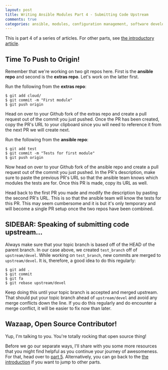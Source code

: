 ```yaml
---
layout: post
title: Writing Ansible Modules Part 4 - Submitting Code Upstream
comments: true
categories: ansible, modules, configuration management, software development, automated testing, code coverage, agile, tdd, bdd
---
```

This is part 4 of a series of articles. For other parts, see 
[the introductory article](/2016/06/writing-ansible-modules-with-tests.html).


## Time To Push to Origin!

Remember that we're working on two git repos here. First is the **ansible repo**
and second is the **extras repo**. Let's work on the latter first.

Run the following from the **extras repo**:

    $ git add cloud/
    $ git commit -m "First module"
    $ git push origin

Head on over to your Github fork of the extras repo and create a pull request
out of the commit you just pushed. Once the PR has been created, copy the PR's
URL to your clipboard since you will need to reference it from the next PR we
will create next.

Run the following from the **ansible repo**:

    $ git add test
    $ git commit -m "Tests for first module"
    $ git push origin

Now head on over to your Github fork of the ansible repo and create a pull
request out of the commit you just pushed. In the PR's description, make sure
to paste the previous PR's URL so that the ansible team knows which modules
the tests are for. Once this PR is made, copy its URL as well.

Head back to the first PR you made and modify the description by pasting the
second PR's URL. This is so that the ansible team will know the tests for this
PR. This may seem cumbersome and it is but it's only temporary and will become
a single PR setup once the two repos have been combined.


## SIDEBAR: Speaking of submitting code upstream...

Always make sure that your topic branch is based off of the HEAD
of the parent branch. In our case above, we created `test_branch` off
of `upstream/devel`. While working on `test_branch`, new commits are
merged to `upstream/devel`. It is, therefore, a good idea to do this
regularly:

    $ git add .
    $ git commit
    $ git fa
    $ git rebase upstream/devel

Keep doing this until your topic branch is accepted and merged
upstream. That should put your topic branch ahead of `upstream/devel`
and avoid any merge conflicts down the line. If you do this regularly
and do encounter a merge conflict, it will be easier to fix now
than later.


## Wazaap, Open Source Contributor!

Yup, I'm talking to you. You're totally rocking that open source thing!

Before we go our separate ways, I'll share with you some more resources that
you might find helpful as you continue your journey of awesomeness. For that,
head over to [part 5](/2016/10/writing-ansible-modules-005.html). Alternatively, 
you can go back to the [the introduction](/2016/06/writing-ansible-modules-with-tests.html)
if you want to jump to other parts.
